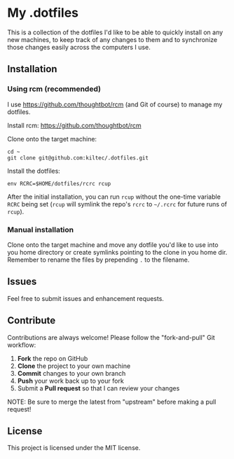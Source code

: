 # My .dotfiles
This is a collection of the dotfiles I'd like to be able to quickly install on any new machines, to keep track of any changes to them and to synchronize those changes easily across the computers I use.

## Installation

### Using rcm (recommended)
I use https://github.com/thoughtbot/rcm (and Git of course) to manage my dotfiles.

Install rcm: https://github.com/thoughtbot/rcm

Clone onto the target machine: 
```
cd ~
git clone git@github.com:kiltec/.dotfiles.git
```

Install the dotfiles:

```env RCRC=$HOME/dotfiles/rcrc rcup```

After the initial installation, you can run `rcup` without the one-time variable `RCRC` being set (`rcup` will symlink the
repo's `rcrc` to `~/.rcrc` for future runs of `rcup`).

### Manual installation
Clone onto the target machine and move any dotfile you'd like to use into you home directory or create symlinks pointing to the clone in you home dir. Remember to rename the files by prepending `.` to the filename.

## Issues

Feel free to submit issues and enhancement requests.

## Contribute

Contributions are always welcome! Please follow the "fork-and-pull" Git workflow:

 1. **Fork** the repo on GitHub
 2. **Clone** the project to your own machine
 3. **Commit** changes to your own branch
 4. **Push** your work back up to your fork
 5. Submit a **Pull request** so that I can review your changes

NOTE: Be sure to merge the latest from "upstream" before making a pull request!

## License

This project is licensed under the MIT license.
